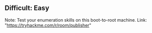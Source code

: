 Difficult: Easy
----------------------------------------------

Note: Test your enumeration skills on this boot-to-root machine.
Link: "https://tryhackme.com/r/room/publisher"

